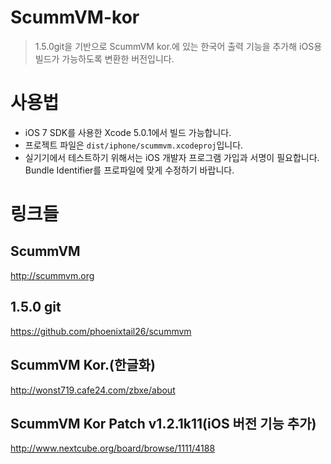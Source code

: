 ScummVM-kor
===========

>1.5.0git을 기반으로 ScummVM kor.에 있는 한국어 출력 기능을 추가해 iOS용 빌드가 가능하도록 변환한 버전입니다.

# 사용법
+ iOS 7 SDK를 사용한 Xcode 5.0.1에서 빌드 가능합니다.
+ 프로젝트 파일은 `dist/iphone/scummvm.xcodeproj`입니다.
+ 실기기에서 테스트하기 위해서는 iOS 개발자 프로그램 가입과 서명이 필요합니다. Bundle Identifier를 프로파일에 맞게 수정하기 바랍니다.

# 링크들
## ScummVM
http://scummvm.org
## 1.5.0 git
https://github.com/phoenixtail26/scummvm
## ScummVM Kor.(한글화)
http://wonst719.cafe24.com/zbxe/about
## ScummVM Kor Patch v1.2.1k11(iOS 버전 기능 추가)
http://www.nextcube.org/board/browse/1111/4188
